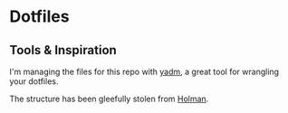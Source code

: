 # Dotfiles

## Tools & Inspiration
I'm managing the files for this repo with [yadm](https://yadm.io/), a great tool for wrangling your dotfiles.

The structure has been gleefully stolen from [Holman](https://github.com/holman/dotfiles).